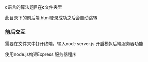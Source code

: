 c语言的算法题目在**c**文件夹里

此目录下的前后端.html登录成功之后会自动跳转

### 前后交互

需要在文件夹中打开终端，输入node server.js  开启模拟后端服务器功能

使用node.js构建Express 服务器程序
